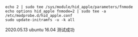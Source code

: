 

```

echo 2 | sudo tee /sys/module/hid_apple/parameters/fnmode
echo options hid_apple fnmode=2 | sudo tee -a /etc/modprobe.d/hid_apple.conf
sudo update-initramfs -u -k all
```

2020.05.13 ubuntu 16.04 测试成功
